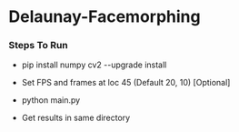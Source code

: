 # Delaunay-Facemorphing

### Steps To Run

* pip install numpy cv2 --upgrade install
* Set FPS and frames at loc 45 (Default 20, 10) [Optional]
* python main.py

* Get results in same directory


